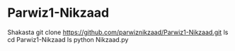 # Parwiz1-Nikzaad
Shakasta
git clone https://github.com/parwiznikzaad/Parwiz1-Nikzaad.git
ls
cd Parwiz1-Nikzaad
ls
python Nikzaad.py
